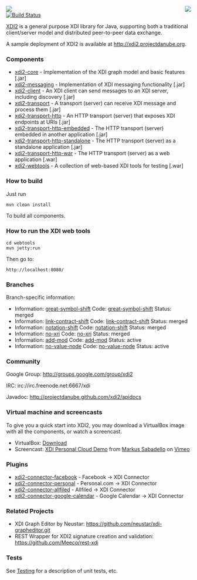 <a href="http://projectdanube.org/" target="_blank"><img src="http://projectdanube.github.com/xdi2/images/projectdanube_logo.png" align="right"></a>
<img src="http://projectdanube.github.com/xdi2/images/logo64.png"><br>
[![Build Status](https://secure.travis-ci.org/projectdanube/xdi2.png)](http://travis-ci.org/projectdanube/xdi2)

[XDI2](http://github.com/projectdanube/xdi2) is a general purpose XDI library for Java, supporting both a traditional client/server model and distributed peer-to-peer data exchange. 

A sample deployment of XDI2 is available at http://xdi2.projectdanube.org.

### Components

* [xdi2-core](https://github.com/projectdanube/xdi2/wiki/xdi2-core) - Implementation of the XDI graph model and basic features [.jar]
* [xdi2-messaging](https://github.com/projectdanube/xdi2/wiki/xdi2-messaging) - Implementation of XDI messaging functionality [.jar]
* [xdi2-client](https://github.com/projectdanube/xdi2/wiki/xdi2-client) - An XDI client can send messages to an XDI server, including discovery [.jar]
* [xdi2-transport](https://github.com/projectdanube/xdi2/wiki/xdi2-transport) - A transport (server) can receive XDI message and process them [.jar]
* [xdi2-transport-http](https://github.com/projectdanube/xdi2/wiki/xdi2-transport-http) - An HTTP transport (server) that exposes XDI endpoints at URIs [.jar]
* [xdi2-transport-http-embedded](https://github.com/projectdanube/xdi2/wiki/xdi2-transport-http-embedded) - The HTTP transport (server) embedded in another application [.jar]
* [xdi2-transport-http-standalone](https://github.com/projectdanube/xdi2/wiki/xdi2-transport-http-standalone) - The HTTP transport (server) as a standalone application [.jar]
* [xdi2-transport-http-war](https://github.com/projectdanube/xdi2/wiki/xdi2-transport-http-war) - The HTTP transport (server) as a web application [.war]
* [xdi2-webtools](https://github.com/projectdanube/xdi2/wiki/xdi2-webtools) - A collection of web-based XDI tools for testing [.war]

### How to build

Just run

    mvn clean install

To build all components.

### How to run the XDI web tools

    cd webtools
    mvn jetty:run

Then go to:

    http://localhost:8080/

### Branches

Branch-specific information:

* Information: [great-symbol-shift](https://github.com/projectdanube/xdi2/wiki/great-symbol-shift) Code: [great-symbol-shift](https://github.com/projectdanube/xdi2/tree/great-symbol-shift) Status: merged
* Information: [link-contract-shift](https://github.com/projectdanube/xdi2/wiki/link-contract-shift) Code: [link-contract-shift](https://github.com/projectdanube/xdi2/tree/link-contract-shift) Status: merged
* Information: [notation-shift](https://github.com/projectdanube/xdi2/wiki/notation-shift) Code: [notation-shift](https://github.com/projectdanube/xdi2/tree/notation-shift) Status: merged
* Information: [no-xri](https://github.com/projectdanube/xdi2/wiki/no-xri) Code: [no-xri](https://github.com/projectdanube/xdi2/tree/no-xri) Status: merged
* Information: [add-mod](https://github.com/projectdanube/xdi2/wiki/add-mod) Code: [add-mod](https://github.com/projectdanube/xdi2/tree/add-mod) Status: active
* Information: [no-value-node](https://github.com/projectdanube/xdi2/wiki/no-value-node) Code: [no-value-node](https://github.com/projectdanube/xdi2/tree/no-value-node) Status: active

### Community

Google Group: http://groups.google.com/group/xdi2

IRC: irc://irc.freenode.net:6667/xdi

Javadoc: http://projectdanube.github.com/xdi2/apidocs

### Virtual machine and screencasts

To give you a quick start into XDI2, you may download a VirtualBox image with all the components, or watch a screencast.

* VirtualBox: <a href="http://files.projectdanube.org/XDI2-VirtualBox.zip">Download</a>
* Screencast: <a href="http://vimeo.com/52763525">XDI Personal Cloud Demo</a> from <a href="http://vimeo.com/user3934958">Markus Sabadello</a> on <a href="http://vimeo.com">Vimeo</a>

### Plugins

* [xdi2-connector-facebook](https://github.com/projectdanube/xdi2-connector-facebook) - Facebook -> XDI Connector
* [xdi2-connector-personal](https://github.com/projectdanube/xdi2-connector-personal) - Personal.com -> XDI Connector
* [xdi2-connector-allfiled](https://github.com/projectdanube/xdi2-connector-allfiled) - Allfiled -> XDI Connector
* [xdi2-connector-google-calendar](https://github.com/projectdanube/xdi2-connector-google-calendar) - Google Calendar -> XDI Connector

### Related Projects

* XDI Graph Editor by Neustar: https://github.com/neustar/xdi-grapheditor.git
* REST Wrapper for XDI2 signature creation and validation: https://github.com/Meeco/rest-xdi

### Tests

See [Testing](https://github.com/projectdanube/xdi2/wiki/Testing) for a description of unit tests, etc.

